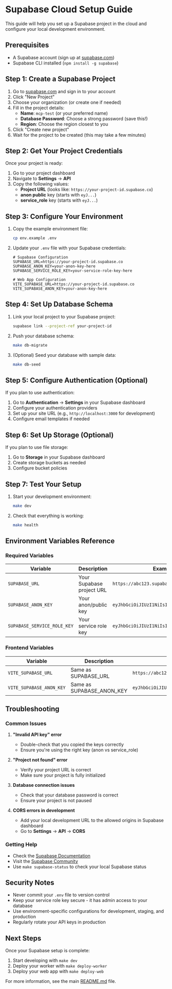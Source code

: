 # Supabase Cloud Setup Guide

This guide will help you set up a Supabase project in the cloud and configure your local development environment.

## Prerequisites

- A Supabase account (sign up at [supabase.com](https://supabase.com))
- Supabase CLI installed (`npm install -g supabase`)

## Step 1: Create a Supabase Project

1. Go to [supabase.com](https://supabase.com) and sign in to your account
2. Click "New Project"
3. Choose your organization (or create one if needed)
4. Fill in the project details:
   - **Name**: `mcp-test` (or your preferred name)
   - **Database Password**: Choose a strong password (save this!)
   - **Region**: Choose the region closest to you
5. Click "Create new project"
6. Wait for the project to be created (this may take a few minutes)

## Step 2: Get Your Project Credentials

Once your project is ready:

1. Go to your project dashboard
2. Navigate to **Settings** → **API**
3. Copy the following values:
   - **Project URL** (looks like: `https://your-project-id.supabase.co`)
   - **anon public** key (starts with `eyJ...`)
   - **service_role** key (starts with `eyJ...`)

## Step 3: Configure Your Environment

1. Copy the example environment file:
   ```bash
   cp env.example .env
   ```

2. Update your `.env` file with your Supabase credentials:
   ```env
   # Supabase Configuration
   SUPABASE_URL=https://your-project-id.supabase.co
   SUPABASE_ANON_KEY=your-anon-key-here
   SUPABASE_SERVICE_ROLE_KEY=your-service-role-key-here
   
   # Web App Configuration
   VITE_SUPABASE_URL=https://your-project-id.supabase.co
   VITE_SUPABASE_ANON_KEY=your-anon-key-here
   ```

## Step 4: Set Up Database Schema

1. Link your local project to your Supabase project:
   ```bash
   supabase link --project-ref your-project-id
   ```

2. Push your database schema:
   ```bash
   make db-migrate
   ```

3. (Optional) Seed your database with sample data:
   ```bash
   make db-seed
   ```

## Step 5: Configure Authentication (Optional)

If you plan to use authentication:

1. Go to **Authentication** → **Settings** in your Supabase dashboard
2. Configure your authentication providers
3. Set up your site URL (e.g., `http://localhost:3000` for development)
4. Configure email templates if needed

## Step 6: Set Up Storage (Optional)

If you plan to use file storage:

1. Go to **Storage** in your Supabase dashboard
2. Create storage buckets as needed
3. Configure bucket policies

## Step 7: Test Your Setup

1. Start your development environment:
   ```bash
   make dev
   ```

2. Check that everything is working:
   ```bash
   make health
   ```

## Environment Variables Reference

### Required Variables

| Variable | Description | Example |
|----------|-------------|---------|
| `SUPABASE_URL` | Your Supabase project URL | `https://abc123.supabase.co` |
| `SUPABASE_ANON_KEY` | Your anon/public key | `eyJhbGciOiJIUzI1NiIsInR5cCI6IkpXVCJ9...` |
| `SUPABASE_SERVICE_ROLE_KEY` | Your service role key | `eyJhbGciOiJIUzI1NiIsInR5cCI6IkpXVCJ9...` |

### Frontend Variables

| Variable | Description | Example |
|----------|-------------|---------|
| `VITE_SUPABASE_URL` | Same as SUPABASE_URL | `https://abc123.supabase.co` |
| `VITE_SUPABASE_ANON_KEY` | Same as SUPABASE_ANON_KEY | `eyJhbGciOiJIUzI1NiIsInR5cCI6IkpXVCJ9...` |

## Troubleshooting

### Common Issues

1. **"Invalid API key" error**
   - Double-check that you copied the keys correctly
   - Ensure you're using the right key (anon vs service_role)

2. **"Project not found" error**
   - Verify your project URL is correct
   - Make sure your project is fully initialized

3. **Database connection issues**
   - Check that your database password is correct
   - Ensure your project is not paused

4. **CORS errors in development**
   - Add your local development URL to the allowed origins in Supabase dashboard
   - Go to **Settings** → **API** → **CORS**

### Getting Help

- Check the [Supabase Documentation](https://supabase.com/docs)
- Visit the [Supabase Community](https://github.com/supabase/supabase/discussions)
- Use `make supabase-status` to check your local Supabase status

## Security Notes

- Never commit your `.env` file to version control
- Keep your service role key secure - it has admin access to your database
- Use environment-specific configurations for development, staging, and production
- Regularly rotate your API keys in production

## Next Steps

Once your Supabase setup is complete:

1. Start developing with `make dev`
2. Deploy your worker with `make deploy-worker`
3. Deploy your web app with `make deploy-web`

For more information, see the main [README.md](README.md) file.
